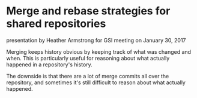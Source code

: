 # Merge and rebase strategies for shared repositories
presentation by Heather Armstrong for GSI meeting on January 30, 2017



Merging keeps history obvious by keeping track of what was changed and when. This is particularly useful for reasoning about what actually happened in a repository's history.

  The downside is that there are a lot of merge commits all over the repository, and sometimes it's still difficult to reason about what actually happened.


